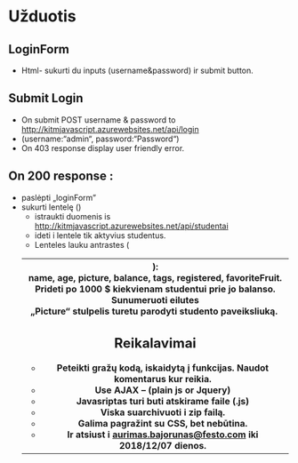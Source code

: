 # Užduotis

## LoginForm

- Html- sukurti du inputs (username&password) ir submit button.

## Submit Login

- On submit POST username & password to http://kitmjavascript.azurewebsites.net/api/login
- (username:“admin“, password:“Password“)
- On 403 response display user friendly error.

## On 200 response :

- paslėpti „loginForm”
- sukurti lentelę (<table>)
  - istraukti duomenis is http://kitmjavascript.azurewebsites.net/api/studentai
  - ideti i lentele tik aktyvius studentus.
  - Lenteles lauku antrastes (<TH>):
  - name, age, picture, balance, tags, registered, favoriteFruit.
  - Prideti po 1000 \$ kiekvienam studentui prie jo balanso.
  - Sunumeruoti eilutes
  - „Picture“ stulpelis turetu parodyti studento paveiksliuką. <img>

## Reikalavimai

- Peteikti gražų kodą, iskaidytą į funkcijas. Naudot komentarus kur reikia.
- Use AJAX – (plain js or Jquery)
- Javasriptas turi buti atskirame faile (.js)
- Viska suarchivuoti i zip failą.
- Galima pagražint su CSS, bet nebūtina.
- Ir atsiust i aurimas.bajorunas@festo.com iki 2018/12/07 dienos.
